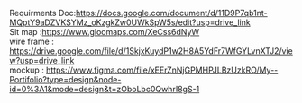 Requirments Doc:https://docs.google.com/document/d/11D9P7qb1nt-MQptY9aDZVKSYMz_oKzgkZw0UWkSpW5s/edit?usp=drive_link <br>
Sit map  :https://www.gloomaps.com/XeCss6dNyW <br>
wire frame : https://drive.google.com/file/d/1SkjxKuydP1w2H8A5YdFr7WfGYLvnXTJ2/view?usp=drive_link <br>
mockup : https://www.figma.com/file/xEErZnNjGPMHPJLBzUzkRO/My--Portifolio?type=design&node-id=0%3A1&mode=design&t=zOboLbc0QwhrI8gS-1 <br>
